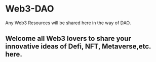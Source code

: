 # Web3-DAO
Any Web3 Resources will be shared here in the way of DAO.
## Welcome all Web3 lovers to share your innovative ideas of Defi, NFT, Metaverse,etc. here.
